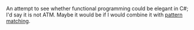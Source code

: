 An attempt to see whether functional programming could be elegant in C#; I'd say it is not ATM. 
Maybe it would be if I would combine it with [pattern matching](https://github.com/ToJans/Matchy/blob/master/Matchy.Specs/99BottlesOfBeer.cs).